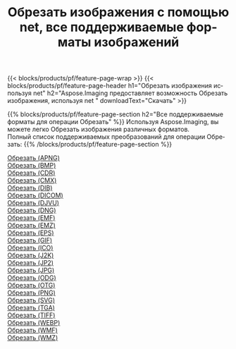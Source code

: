 ﻿---
title: Обрезать изображения с помощью net, все поддерживаемые форматы изображений 
weight: 3920
url: /ru/net/crop 
lang: ru
langdirlevel: 2
locales: zh-hans,ja,it,ru,de,es,fr,nl,id,lt,pl,pt,vi,tr,ko,zh-hant,ar,hi,th,sv,cs,uk,he
description: Используя Aspose.Imaging, вы можете легко Обрезать изображения используя net
---

{{< blocks/products/pf/feature-page-wrap >}}
{{< blocks/products/pf/feature-page-header h1="Обрезать изображения используя net" h2="Aspose.Imaging предоставляет возможность Обрезать изображения, используя net " downloadText="Скачать" >}}


{{% blocks/products/pf/feature-page-section  h2="Все поддерживаемые форматы для операции Обрезать" %}}
Используя Aspose.Imaging, вы можете легко Обрезать изображения различных форматов.
<br/>
Полный список поддерживаемых преобразований для операции Обрезать:
{{% /blocks/products/pf/feature-page-section %}}
<div class="container-fluid productfamilypage bg-gray">
    <div class="convertypes bg-gray agp-content section">
        <div class="container">
		<div class="row other-converters">
		    <div class='col-md-2 other-converter remove-lp remove-rp'><a href="/imaging/ru/net/crop/apng" >Обрезать (APNG)</a></div><div class='col-md-2 other-converter remove-lp remove-rp'><a href="/imaging/ru/net/crop/bmp" >Обрезать (BMP)</a></div><div class='col-md-2 other-converter remove-lp remove-rp'><a href="/imaging/ru/net/crop/cdr" >Обрезать (CDR)</a></div><div class='col-md-2 other-converter remove-lp remove-rp'><a href="/imaging/ru/net/crop/cmx" >Обрезать (CMX)</a></div><div class='col-md-2 other-converter remove-lp remove-rp'><a href="/imaging/ru/net/crop/dib" >Обрезать (DIB)</a></div><div class='col-md-2 other-converter remove-lp remove-rp'><a href="/imaging/ru/net/crop/dicom" >Обрезать (DICOM)</a></div><div class='col-md-2 other-converter remove-lp remove-rp'><a href="/imaging/ru/net/crop/djvu" >Обрезать (DJVU)</a></div><div class='col-md-2 other-converter remove-lp remove-rp'><a href="/imaging/ru/net/crop/dng" >Обрезать (DNG)</a></div><div class='col-md-2 other-converter remove-lp remove-rp'><a href="/imaging/ru/net/crop/emf" >Обрезать (EMF)</a></div><div class='col-md-2 other-converter remove-lp remove-rp'><a href="/imaging/ru/net/crop/emz" >Обрезать (EMZ)</a></div><div class='col-md-2 other-converter remove-lp remove-rp'><a href="/imaging/ru/net/crop/eps" >Обрезать (EPS)</a></div><div class='col-md-2 other-converter remove-lp remove-rp'><a href="/imaging/ru/net/crop/gif" >Обрезать (GIF)</a></div><div class='col-md-2 other-converter remove-lp remove-rp'><a href="/imaging/ru/net/crop/ico" >Обрезать (ICO)</a></div><div class='col-md-2 other-converter remove-lp remove-rp'><a href="/imaging/ru/net/crop/j2k" >Обрезать (J2K)</a></div><div class='col-md-2 other-converter remove-lp remove-rp'><a href="/imaging/ru/net/crop/jp2" >Обрезать (JP2)</a></div><div class='col-md-2 other-converter remove-lp remove-rp'><a href="/imaging/ru/net/crop/jpg" >Обрезать (JPG)</a></div><div class='col-md-2 other-converter remove-lp remove-rp'><a href="/imaging/ru/net/crop/odg" >Обрезать (ODG)</a></div><div class='col-md-2 other-converter remove-lp remove-rp'><a href="/imaging/ru/net/crop/otg" >Обрезать (OTG)</a></div><div class='col-md-2 other-converter remove-lp remove-rp'><a href="/imaging/ru/net/crop/png" >Обрезать (PNG)</a></div><div class='col-md-2 other-converter remove-lp remove-rp'><a href="/imaging/ru/net/crop/svg" >Обрезать (SVG)</a></div><div class='col-md-2 other-converter remove-lp remove-rp'><a href="/imaging/ru/net/crop/tga" >Обрезать (TGA)</a></div><div class='col-md-2 other-converter remove-lp remove-rp'><a href="/imaging/ru/net/crop/tiff" >Обрезать (TIFF)</a></div><div class='col-md-2 other-converter remove-lp remove-rp'><a href="/imaging/ru/net/crop/webp" >Обрезать (WEBP)</a></div><div class='col-md-2 other-converter remove-lp remove-rp'><a href="/imaging/ru/net/crop/wmf" >Обрезать (WMF)</a></div><div class='col-md-2 other-converter remove-lp remove-rp'><a href="/imaging/ru/net/crop/wmz" >Обрезать (WMZ)</a></div>
                </div>
        </div>
    </div>
</div>
<br/>
